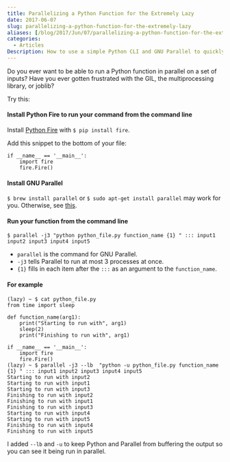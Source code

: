 ```yaml
---
title: Parallelizing a Python Function for the Extremely Lazy
date: 2017-06-07
slug: parallelizing-a-python-function-for-the-extremely-lazy
aliases: [/blog/2017/Jun/07/parallelizing-a-python-function-for-the-extremely-lazy/]
categories:
  - Articles
Description: How to use a simple Python CLI and GNU Parallel to quickly run a Python process on multiple cores.
---
```


Do you ever want to be able to run a Python function in parallel on a set of inputs? Have you ever gotten frustrated with the GIL, the multiprocessing library, or joblib?

Try this:

#### Install Python Fire to run your command from the command line

Install [Python Fire](https://github.com/google/python-fire) with `$ pip install fire`.

Add this snippet to the bottom of your file:

```
if __name__ == '__main__':
    import fire
    fire.Fire()
```

#### Install GNU Parallel

`$ brew install parallel` or ``$ sudo apt-get install parallel`` may work for you. Otherwise, see [this](https://www.gnu.org/software/parallel/).

#### Run your function from the command line

`$ parallel -j3 "python python_file.py function_name {1} " ::: input1 input2 input3 input4 input5`

* `parallel` is the command for GNU Parallel.
* `-j3` tells Parallel to run at most 3 processes at once.
* `{1}` fills in each item after the `:::` as an argument to the `function_name`.

#### For example

```text
(lazy) ~ $ cat python_file.py
from time import sleep

def function_name(arg1):
    print("Starting to run with", arg1)
    sleep(2)
    print("Finishing to run with", arg1)

if __name__ == '__main__':
    import fire
    fire.Fire()
(lazy) ~ $ parallel -j3 --lb  "python -u python_file.py function_name {1} " ::: input1 input2 input3 input4 input5
Starting to run with input2
Starting to run with input1
Starting to run with input3
Finishing to run with input2
Finishing to run with input1
Finishing to run with input3
Starting to run with input4
Starting to run with input5
Finishing to run with input4
Finishing to run with input5
```

I added `--lb` and `-u` to keep Python and Parallel from buffering the output so you can see it being run in parallel.
